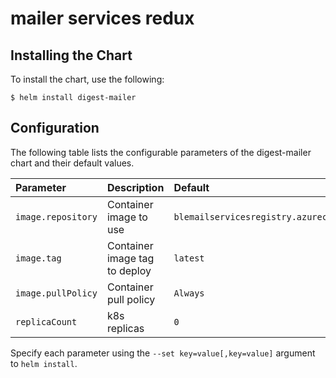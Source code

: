 # mailer services redux

## Installing the Chart

To install the chart, use the following:

```console
$ helm install digest-mailer
```

## Configuration

The following table lists the configurable parameters of the digest-mailer chart and
their default values.

| Parameter                   | Description                                 | Default
|:----------------------------|:--------------------------------------------|:---------------------------------------------------|
| `image.repository`          | Container image to use                      | `blemailservicesregistry.azurecr.io/blcloudmailer` |
| `image.tag`                 | Container image tag to deploy               | `latest`                                           |
| `image.pullPolicy`          | Container pull policy                       | `Always`                                           |
| `replicaCount`              | k8s replicas                                | `0`                                                |


Specify each parameter using the `--set key=value[,key=value]` argument to
`helm install`.

